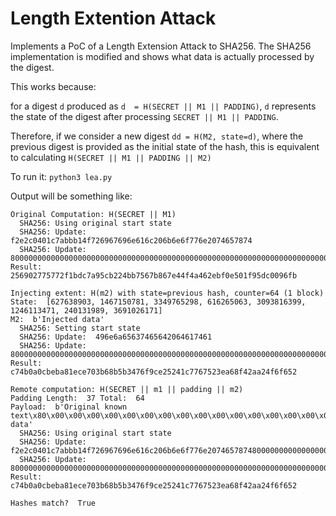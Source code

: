 # Length Extention Attack

Implements a PoC of a Length Extension Attack to SHA256.
The SHA256 implementation is modified and shows what data is actually processed by the digest.

This works because:

for a digest `d` produced as `d  = H(SECRET || M1 || PADDING)`, `d` represents the state of the
digest after processing `SECRET || M1 || PADDING`.

Therefore, if we consider a new digest `dd = H(M2, state=d)`, where the previous digest is provided
as the initial state of the hash, this is equivalent to calculating
`H(SECRET || M1 || PADDING || M2)`

To run it: `python3 lea.py`

Output will be something like:
```
Original Computation: H(SECRET || M1)
  SHA256: Using original start state
  SHA256: Update:  f2e2c0401c7abbb14f726967696e616c206b6e6f776e2074657874
  SHA256: Update:  800000000000000000000000000000000000000000000000000000000000000000000000d8
Result:  256902775772f1bdc7a95cb224bb7567b867e44f4a462ebf0e501f95dc0096fb

Injecting extent: H(m2) with state=previous hash, counter=64 (1 block)
State:  [627638903, 1467150781, 3349765298, 616265063, 3093816399, 1246113471, 240131989, 3691026171]
M2:  b'Injected data'
  SHA256: Setting start state
  SHA256: Update:  496e6a65637465642064617461
  SHA256: Update:  800000000000000000000000000000000000000000000000000000000000000000000000000000000000000000000000000268
Result:  c74b0a0cbeba81ece703b68b5b3476f9ce25241c7767523ea68f42aa24f6f652

Remote computation: H(SECRET || m1 || padding || m2)
Padding Length:  37 Total:  64
Payload:  b'Original known text\x80\x00\x00\x00\x00\x00\x00\x00\x00\x00\x00\x00\x00\x00\x00\x00\x00\x00\x00\x00\x00\x00\x00\x00\x00\x00\x00\x00\x00\x00\x00\x00\x00\x00\x00\x00\xd8Injected data'
  SHA256: Using original start state
  SHA256: Update:  f2e2c0401c7abbb14f726967696e616c206b6e6f776e2074657874800000000000000000000000000000000000000000000000000000000000000000000000d8496e6a65637465642064617461
  SHA256: Update:  800000000000000000000000000000000000000000000000000000000000000000000000000000000000000000000000000268
Result:  c74b0a0cbeba81ece703b68b5b3476f9ce25241c7767523ea68f42aa24f6f652

Hashes match?  True
```

